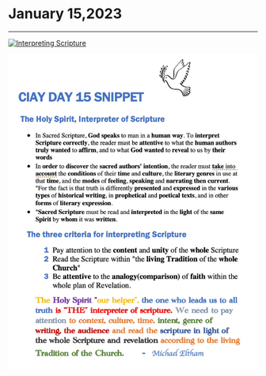 # January 15,2023
---

[![Interpreting Scripture](https://img.youtube.com/vi/gS4ndVFUaWU/maxresdefault.jpg)](https://youtu.be/gS4ndVFUaWU "Interpreting Scripture")

![Day 15 Snippet](https://github.com/fernal73/CIAY/blob/main/January/jpgs/Day15Snippet.jpg?raw=true)
